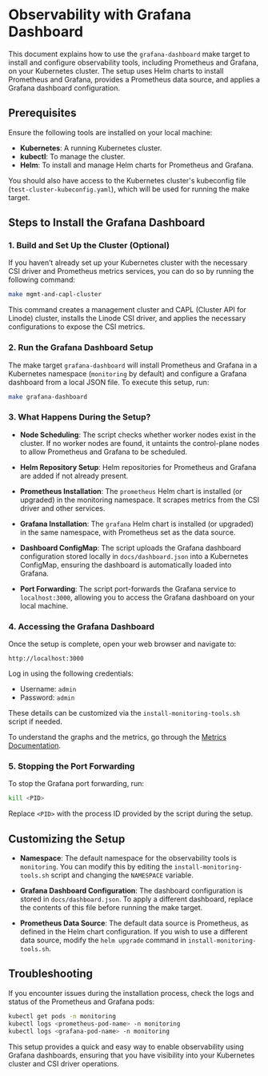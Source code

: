 # Observability with Grafana Dashboard

This document explains how to use the `grafana-dashboard` make target to install and configure observability tools, including Prometheus and Grafana, on your Kubernetes cluster. The setup uses Helm charts to install Prometheus and Grafana, provides a Prometheus data source, and applies a Grafana dashboard configuration.

## Prerequisites

Ensure the following tools are installed on your local machine:
- **Kubernetes**: A running Kubernetes cluster.
- **kubectl**: To manage the cluster.
- **Helm**: To install and manage Helm charts for Prometheus and Grafana.

You should also have access to the Kubernetes cluster's kubeconfig file (`test-cluster-kubeconfig.yaml`), which will be used for running the make target.

## Steps to Install the Grafana Dashboard

### 1. Build and Set Up the Cluster (Optional)
If you haven’t already set up your Kubernetes cluster with the necessary CSI driver and Prometheus metrics services, you can do so by running the following command:
```bash
make mgmt-and-capl-cluster
```
This command creates a management cluster and CAPL (Cluster API for Linode) cluster, installs the Linode CSI driver, and applies the necessary configurations to expose the CSI metrics.

### 2. Run the Grafana Dashboard Setup
The make target `grafana-dashboard` will install Prometheus and Grafana in a Kubernetes namespace (`monitoring` by default) and configure a Grafana dashboard from a local JSON file. To execute this setup, run:

```bash
make grafana-dashboard
```

### 3. What Happens During the Setup?

- **Node Scheduling**: The script checks whether worker nodes exist in the cluster. If no worker nodes are found, it untaints the control-plane nodes to allow Prometheus and Grafana to be scheduled.

- **Helm Repository Setup**: Helm repositories for Prometheus and Grafana are added if not already present.

- **Prometheus Installation**: The `prometheus` Helm chart is installed (or upgraded) in the monitoring namespace. It scrapes metrics from the CSI driver and other services.

- **Grafana Installation**: The `grafana` Helm chart is installed (or upgraded) in the same namespace, with Prometheus set as the data source.

- **Dashboard ConfigMap**: The script uploads the Grafana dashboard configuration stored locally in `docs/dashboard.json` into a Kubernetes ConfigMap, ensuring the dashboard is automatically loaded into Grafana.

- **Port Forwarding**: The script port-forwards the Grafana service to `localhost:3000`, allowing you to access the Grafana dashboard on your local machine.

### 4. Accessing the Grafana Dashboard

Once the setup is complete, open your web browser and navigate to:
```
http://localhost:3000
```

Log in using the following credentials:
- Username: `admin`
- Password: `admin`

These details can be customized via the `install-monitoring-tools.sh` script if needed. 

To understand the graphs and the metrics, go through the [Metrics Documentation](metrics-documentation.md).

### 5. Stopping the Port Forwarding

To stop the Grafana port forwarding, run:
```bash
kill <PID>
```
Replace `<PID>` with the process ID provided by the script during the setup.

## Customizing the Setup

- **Namespace**: The default namespace for the observability tools is `monitoring`. You can modify this by editing the `install-monitoring-tools.sh` script and changing the `NAMESPACE` variable.

- **Grafana Dashboard Configuration**: The dashboard configuration is stored in `docs/dashboard.json`. To apply a different dashboard, replace the contents of this file before running the make target.

- **Prometheus Data Source**: The default data source is Prometheus, as defined in the Helm chart configuration. If you wish to use a different data source, modify the `helm upgrade` command in `install-monitoring-tools.sh`.

## Troubleshooting

If you encounter issues during the installation process, check the logs and status of the Prometheus and Grafana pods:
```bash
kubectl get pods -n monitoring
kubectl logs <prometheus-pod-name> -n monitoring
kubectl logs <grafana-pod-name> -n monitoring
```

This setup provides a quick and easy way to enable observability using Grafana dashboards, ensuring that you have visibility into your Kubernetes cluster and CSI driver operations.